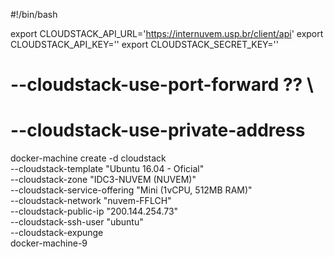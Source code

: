 #!/bin/bash

export CLOUDSTACK_API_URL='https://internuvem.usp.br/client/api'
export CLOUDSTACK_API_KEY=''
export CLOUDSTACK_SECRET_KEY=''
  
#  --cloudstack-use-port-forward ?? \
# --cloudstack-use-private-address	

docker-machine create -d cloudstack \
  --cloudstack-template "Ubuntu 16.04 - Oficial" \
  --cloudstack-zone "IDC3-NUVEM (NUVEM)" \
  --cloudstack-service-offering "Mini (1vCPU, 512MB RAM)" \
  --cloudstack-network "nuvem-FFLCH" \
  --cloudstack-public-ip "200.144.254.73" \
  --cloudstack-ssh-user "ubuntu" \
  --cloudstack-expunge \
  docker-machine-9
